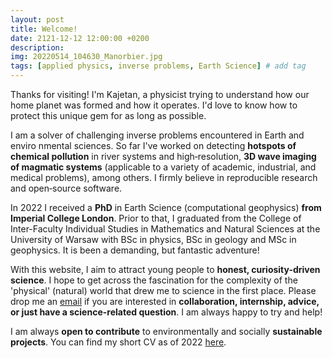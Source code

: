 ```yaml
---
layout: post
title: Welcome!
date: 2121-12-12 12:00:00 +0200
description: 
img: 20220514_104630_Manorbier.jpg
tags: [applied physics, inverse problems, Earth Science] # add tag
---
```

Thanks for visiting! I'm Kajetan, a physicist trying to understand how our home planet
was formed and how it operates. I'd love to know how to protect this unique gem for as long as possible. 

I am a solver of challenging inverse problems encountered in Earth and enviro nmental sciences. So far I've worked on detecting **hotspots of chemical pollution** in river systems and high‑resolution, **3D wave imaging of magmatic systems** (applicable to a variety of academic, industrial, and medical problems), among others. I firmly believe in reproducible research and open‑source software. 

In 2022 I received a **PhD** in Earth Science (computational geophysics) **from Imperial College London**.  Prior to that, I graduated from the College of Inter-Faculty Individual Studies in Mathematics and Natural Sciences at the University of Warsaw with BSc in physics, BSc in geology and MSc in geophysics. It is been a demanding, but fantastic adventure!

With this website, I aim to attract young people to **honest, curiosity-driven science**. I hope to get across
the fascination for the complexity of the 'physical' (natural) world that drew me to science in the first place.
Please drop me an [email](mailto:kajetan.chrapkiewicz@gmail.com) if you are interested in 
**collaboration, internship, advice, or just have a science-related question**. I am always happy to try and help!


I am always **open to contribute** to environmentally and socially **sustainable projects**.
You can find my short CV as of 2022 [here](https://github.com/kmch/my-CV-single-page/blob/main/CV_KCH_1page.pdf).
